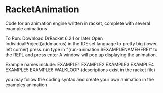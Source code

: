 # RacketAnimation
Code for an animation engine written in racket, complete with several example animations

To Run:
Download DrRacket 6.2.1 or later
Open IndividualProject(addmacros) in the IDE
set language to pretty big (lower left corner)
press run
type in "(run-animation $EXAMPLENAMEHERE)" to the REPL and press enter
A window will pop up displaying the animation.

Example names include: EXAMPLE1 EXAMPLE2 EXAMPLE3 EXAMPLE4 EXAMPLE5 EXAMPLE6 WALKLOOP
(descriptions exist in the racket file)

you may follow the coding syntax and create your own animation in the examples animation
